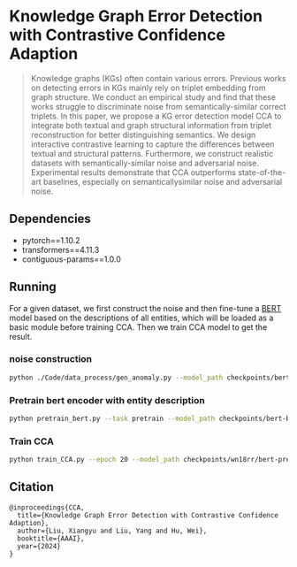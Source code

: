 # Knowledge Graph Error Detection with Contrastive Confidence Adaption

> Knowledge graphs (KGs) often contain various errors. Previous works on detecting errors in KGs mainly rely on triplet embedding from graph structure. We conduct an empirical study and find that these works struggle to discriminate noise from semantically-similar correct triplets. In this paper, we propose a KG error detection model CCA to integrate both textual and graph structural information from triplet reconstruction for better distinguishing semantics. We design interactive contrastive learning to capture the differences between textual and structural patterns. Furthermore, we construct realistic datasets with semantically-similar noise and adversarial noise. Experimental results demonstrate that CCA outperforms state-of-the-art baselines, especially on semanticallysimilar noise and adversarial noise.

## Dependencies

- pytorch==1.10.2
- transformers==4.11.3
- contiguous-params==1.0.0

## Running

For a given dataset, we first construct the noise and then fine-tune a [BERT](https://huggingface.co/bert-base-cased/tree/main) model based on the descriptions of all entities, which will be loaded as a basic module before training CCA. Then we train CCA model to get the result.

### noise construction
```bash
python ./Code/data_process/gen_anomaly.py --model_path checkpoints/bert-base-cased --dataset wn18rr --device cuda:0 --max_seq_length 64 --batch_size 256 --lm_lr 1e-4 --lm_label_smoothing 0.8 --num_workers 8 --pin_memory True 
```



### Pretrain bert encoder with entity description
```bash
python pretrain_bert.py --task pretrain --model_path checkpoints/bert-base-cased --epoch 20 --batch_size 512 --device cuda:0 --dataset wn18rr --max_seq_length 64 --lm_lr 1e-4 --lm_label_smoothing 0.8 --num_workers 8 --pin_memory True 
```


### Train CCA
```bash
python train_CCA.py --epoch 20 --model_path checkpoints/wn18rr/bert-pretrained/ --dataset wn18rr --batch_size 512 --num_workers 32 --use_amp --device cuda:0
```


## Citation
```
@inproceedings{CCA,
  title={Knowledge Graph Error Detection with Contrastive Confidence Adaption},
  author={Liu, Xiangyu and Liu, Yang and Hu, Wei},
  booktitle={AAAI},
  year={2024}
}
```

          